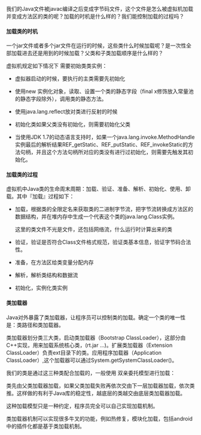 我们的Java文件被javac编译之后变成字节码文件，这个文件是怎么被虚拟机加载并变成方法区的类的呢？加载的时机是什么样的？我们能控制加载的过程吗？



#### 加载类的时机

一个jar文件或者多个jar文件在运行的时候，这些类什么时候加载呢？是一次性全部加载进去还是用到的时候加载？父类和子类加载顺序是什么样的？

虚拟机规定如下情况下 需要初始类类实例：

- 虚拟器启动的时候，要执行的主类需要先初始化


- 使用new 实例化对象，读取、设置一个类的静态字段（final x修饰放入常量池的静态字段除外），调用类的静态方法。
  
- 使用java.lang.reflect放对类进行反射的时候
  
- 初始化类如果父类没有初始化，则需要初始化父类
  
- 当使用JDK 1.7的动态语言支持时，如果一个java.lang.invoke.MethodHandle实例最后的解析结果REF_getStatic、REF_putStatic、REF_invokeStatic的方法句柄，并且这个方法句柄所对应的类没有进行过初始化，则需要先触发其初始化。
  
  

#### 加载类的过程

虚拟机中Java类的生命周末周期：加载、验证、准备、解析、初始化、使用、卸载。其中『加载』过程如下：

- 加载，根据类的全限定名来获取类的二进制字节流，把字节流转换成方法区的数据结构，并在堆内存中生成一个代表这个类的java.lang.Class实例。
  
  这里的类文件不光是文件，还包括网络流，什么运行时计算出来的类
  
- 验证，验证是否符合Class文件格式规范，验证类基本信息，验证字节码合法性。
  
- 准备，在方法区给类变量分配内存
  
- 解析，解析类结构和数据流
  
- 初始化，实例化类实例
  
  

#### 类加载器

Java对外暴露了类加载器，让程序员可以控制类的加载。确定一个类的唯一性是：类路径和类加载器。

类加载器划分类三大类，启动类加载器（Bootstrap ClassLoader），这部分由C++实现，用来加载系统核心类，(rt.jar …)。扩展类加载器（Extension ClassLoader）负责ext目录下的类。应用程序加载器（Application ClassLoader）,这个加载器可以通过System.getSystemClassLoader()。

我们的类是通过这三种类配合加载的，一般使用 双亲委托模型进行加载：

类先由父类加载器加载，如果父类加载失败再依次交由下一层加载器加载，依次类推。这样做的有利于Java库的稳定性，越底层的类越交由底层类加载器加载。

这种加载模型只是一种约定，程序员完全可以自己实现加载机制。

类加载器机制可以实现很多牛叉的功能，例如热修复，模块化加载，包括android中的插件化都是基于类加载机制。

